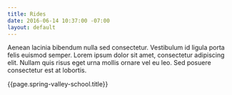 ```yaml
---
title: Rides
date: 2016-06-14 10:37:00 -07:00
layout: default
---
```


Aenean lacinia bibendum nulla sed consectetur. Vestibulum id ligula porta felis euismod semper. Lorem ipsum dolor sit amet, consectetur adipiscing elit. Nullam quis risus eget urna mollis ornare vel eu leo. Sed posuere consectetur est at lobortis.

{{page.spring-valley-school.title}}
